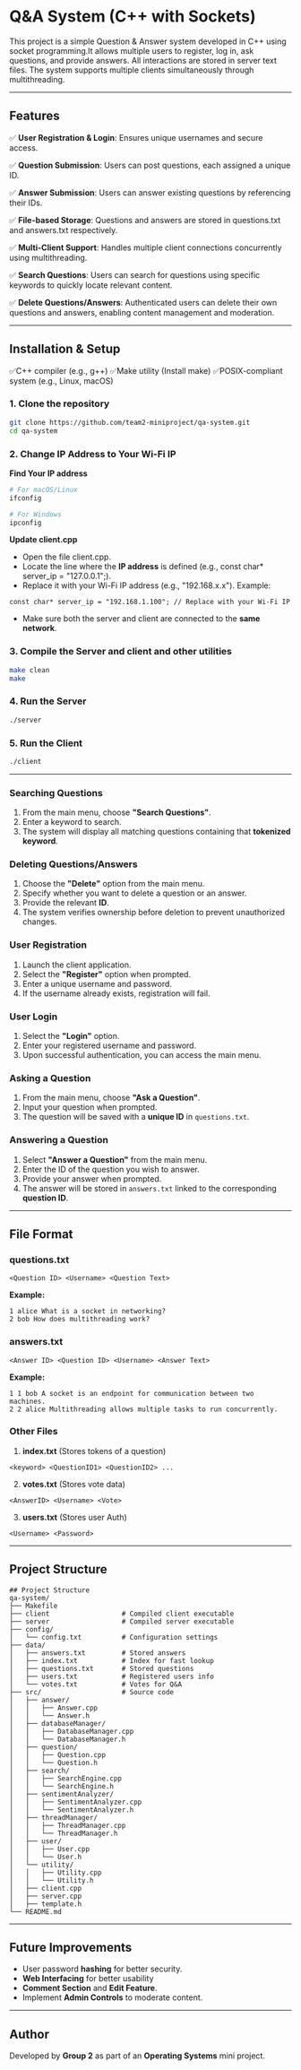 # Q&A System (C++ with Sockets)

This project is a simple Question & Answer system developed in C++ using socket programming.It allows multiple users to register, log in, ask questions, and provide answers. 
All interactions are stored in server text files. The system supports multiple clients simultaneously through multithreading.

---

## Features
✅ **User Registration & Login**: Ensures unique usernames and secure access.

✅ **Question Submission**: Users can post questions, each assigned a unique ID. 

✅ **Answer Submission**: Users can answer existing questions by referencing their IDs.

✅ **File-based Storage**: Questions and answers are stored in questions.txt and answers.txt respectively.

✅ **Multi-Client Support**: Handles multiple client connections concurrently using multithreading.

✅ **Search Questions**: Users can search for questions using specific keywords to quickly locate relevant content.

✅ **Delete Questions/Answers**: Authenticated users can delete their own questions and answers, enabling content management and moderation.


---

## Installation & Setup

✅C++ compiler (e.g., g++)
✅Make utility (Install make)
✅POSIX-compliant system (e.g., Linux, macOS)


### **1. Clone the repository**
```sh
git clone https://github.com/team2-miniproject/qa-system.git
cd qa-system
```

### **2. Change IP Address to Your Wi-Fi IP**
**Find Your IP address**
```sh
# For macOS/Linux
ifconfig

# For Windows
ipconfig
```
**Update client.cpp**
- Open the file client.cpp.
- Locate the line where the **IP address** is defined (e.g., const char* server_ip = "127.0.0.1";).
- Replace it with your Wi-Fi IP address (e.g., "192.168.x.x").
Example:
```
const char* server_ip = "192.168.1.100"; // Replace with your Wi-Fi IP

```
- Make sure both the server and client are connected to the **same network**.

### **3. Compile the Server and client and other utilities**
```sh
make clean
make
```

### **4. Run the Server**
```sh
./server
```

### **5. Run the Client**
```sh
./client
```

---

### Searching Questions
1. From the main menu, choose **"Search Questions"**.
2. Enter a keyword to search.
3. The system will display all matching questions containing that **tokenized keyword**.

### Deleting Questions/Answers
1. Choose the **"Delete"** option from the main menu.
2. Specify whether you want to delete a question or an answer.
3. Provide the relevant **ID**.
4. The system verifies ownership before deletion to prevent unauthorized changes.

### User Registration
1. Launch the client application.
2. Select the **"Register"** option when prompted.
3. Enter a unique username and password.
4. If the username already exists, registration will fail.

### User Login
1. Select the **"Login"** option.
2. Enter your registered username and password.
3. Upon successful authentication, you can access the main menu.

### Asking a Question
1. From the main menu, choose **"Ask a Question"**.
2. Input your question when prompted.
3. The question will be saved with a **unique ID** in `questions.txt`.

### Answering a Question
1. Select **"Answer a Question"** from the main menu.
2. Enter the ID of the question you wish to answer.
3. Provide your answer when prompted.
4. The answer will be stored in `answers.txt` linked to the corresponding **question ID**.

---

## File Format
### **questions.txt**
```
<Question ID> <Username> <Question Text>
```
**Example:**
```
1 alice What is a socket in networking?
2 bob How does multithreading work?
```

### **answers.txt**
```
<Answer ID> <Question ID> <Username> <Answer Text>
```
**Example:**
```
1 1 bob A socket is an endpoint for communication between two machines.
2 2 alice Multithreading allows multiple tasks to run concurrently.
```

### **Other Files**
1. **index.txt** (Stores tokens of a question)
```
<keyword> <QuestionID1> <QuestionID2> ...
```
2. **votes.txt** (Stores vote data)
```
<AnswerID> <Username> <Vote>
```
3. **users.txt** (Stores user Auth)
```
<Username> <Password>
```

---
## Project Structure
```
## Project Structure
qa-system/
├── Makefile
├── client                  # Compiled client executable
├── server                  # Compiled server executable
├── config/
│   └── config.txt          # Configuration settings
├── data/
│   ├── answers.txt         # Stored answers
│   ├── index.txt           # Index for fast lookup
│   ├── questions.txt       # Stored questions
│   ├── users.txt           # Registered users info
│   └── votes.txt           # Votes for Q&A
├── src/                    # Source code
│   ├── answer/
│   │   ├── Answer.cpp
│   │   └── Answer.h
│   ├── databaseManager/
│   │   ├── DatabaseManager.cpp
│   │   └── DatabaseManager.h
│   ├── question/
│   │   ├── Question.cpp
│   │   └── Question.h
│   ├── search/
│   │   ├── SearchEngine.cpp
│   │   └── SearchEngine.h
│   ├── sentimentAnalyzer/
│   │   ├── SentimentAnalyzer.cpp
│   │   └── SentimentAnalyzer.h
│   ├── threadManager/
│   │   ├── ThreadManager.cpp
│   │   └── ThreadManager.h
│   ├── user/
│   │   ├── User.cpp
│   │   └── User.h
│   └── utility/
│   │   ├── Utility.cpp
│   │   └── Utility.h
│   ├── client.cpp
│   ├── server.cpp
│   ├── template.h
└── README.md
```

---

## Future Improvements
- User password **hashing** for better security.
- **Web Interfacing** for better usability
- **Comment Section** and **Edit Feature**.
- Implement **Admin Controls** to moderate content.

---

## Author
Developed by **Group 2** as part of an **Operating Systems** mini project. 
